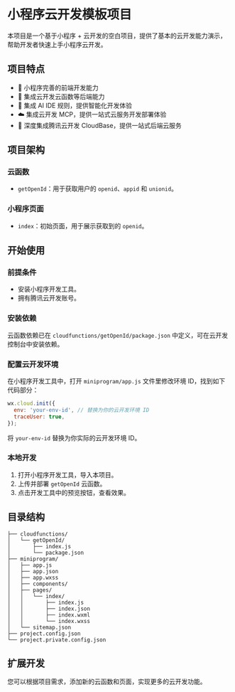# 小程序云开发模板项目

本项目是一个基于小程序 + 云开发的空白项目，提供了基本的云开发能力演示，帮助开发者快速上手小程序云开发。

## 项目特点

- 📄 小程序完善的前端开发能力
- 🚀 集成云开发云函数等后端能力
- 🤖 集成 AI IDE 规则，提供智能化开发体验
- ☁️ 集成云开发 MCP，提供一站式云服务开发部署体验
- 🎁 深度集成腾讯云开发 CloudBase，提供一站式后端云服务

## 项目架构

### 云函数
- `getOpenId`：用于获取用户的 `openid`、`appid` 和 `unionid`。

### 小程序页面
- `index`：初始页面，用于展示获取到的 `openid`。

## 开始使用

### 前提条件
- 安装小程序开发工具。
- 拥有腾讯云开发账号。

### 安装依赖
云函数依赖已在 `cloudfunctions/getOpenId/package.json` 中定义，可在云开发控制台中安装依赖。

### 配置云开发环境
在小程序开发工具中，打开 `miniprogram/app.js` 文件里修改环境 ID，找到如下代码部分：
```javascript
wx.cloud.init({
  env: 'your-env-id', // 替换为你的云开发环境 ID  
  traceUser: true,
});
```
将 `your-env-id` 替换为你实际的云开发环境 ID。

### 本地开发
1. 打开小程序开发工具，导入本项目。
2. 上传并部署 `getOpenId` 云函数。
3. 点击开发工具中的预览按钮，查看效果。

## 目录结构
```
├── cloudfunctions/
│   └── getOpenId/
│       ├── index.js
│       └── package.json
├── miniprogram/
│   ├── app.js
│   ├── app.json
│   ├── app.wxss
│   ├── components/
│   ├── pages/
│   │   └── index/
│   │       ├── index.js
│   │       ├── index.json
│   │       ├── index.wxml
│   │       └── index.wxss
│   └── sitemap.json
├── project.config.json
└── project.private.config.json
```

## 扩展开发
您可以根据项目需求，添加新的云函数和页面，实现更多的云开发功能。